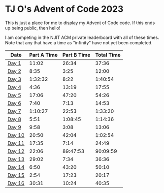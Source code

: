 # TJ O's Advent of Code 2023

This is just a place for me to display my Advent of Code code. If this ends up being public, then hello!

I am competing in the NJIT ACM private leaderboard with all of these times. Note that any that have a time as "infinity" have not yet been completed.

| Date | Part A Time | Part B Time | Total Time |
|---|---|---|---|
| [Day 1](notes/1.md) | 11:02 | 26:34 | 37:36 |
| [Day 2](notes/2.md) | 8:35 | 3:25 | 12:00 |
| [Day 3](notes/3.md) | 1:32:32 | 8:22 | 1:40:54 |
| [Day 4](notes/4.md) | 4:36 | 13:19 | 17:55 |
| [Day 5](notes/5.md) | 17:06 | 47:20 | 54:26 | 
| [Day 6](notes/6.md) | 7:40 | 7:13 | 14:53 |
| [Day 7](notes/7.md) | 1:10:27 | 22:53 | 1:33:20 |
| [Day 8](notes/8.md) | 5:51 | 1:08:45 | 1:14:36 |
| [Day 9](notes/9.md) | 9:58 | 3:08 | 13:06 |
| [Day 10](notes/10.md) | 20:50 | 42:04 | 1:02:54 |
| [Day 11](notes/11.md) | 17:35 | 7:14 | 24:49 |
| [Day 12](notes/12.md) | 22:06 | 89:47:53 | 90:09:59 |
| [Day 13](notes/13.md) | 29:02 | 7:34 | 36:36 | 
| [Day 14](notes/14.md) | 6:50 | 43:20 | 50:10 |
| [Day 15](notes/15.md) | 2:54 | 17:23 | 20:17 |
| [Day 16](notes/16.md) | 30:31 | 10:24 | 40:35 |